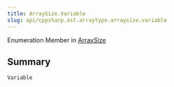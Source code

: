 ```yaml
---
title: ArraySize.Variable
slug: api/cppsharp.ast.arraytype.arraysize.variable
---
```

Enumeration Member in [ArraySize](/api/cppsharp/ast/arraytype/arraysize)

## Summary



```csharp
Variable
```

